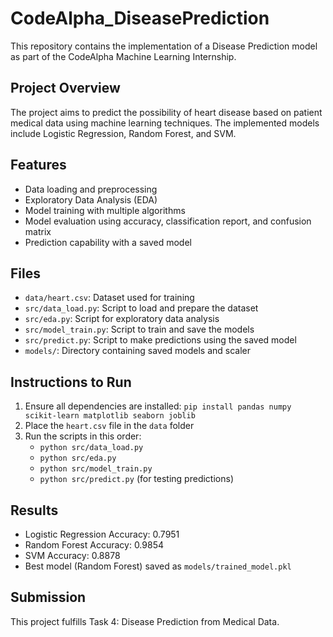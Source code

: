 # CodeAlpha_DiseasePrediction

This repository contains the implementation of a Disease Prediction model as part of the CodeAlpha Machine Learning Internship.

## Project Overview
The project aims to predict the possibility of heart disease based on patient medical data using machine learning techniques. The implemented models include Logistic Regression, Random Forest, and SVM.

## Features
- Data loading and preprocessing
- Exploratory Data Analysis (EDA)
- Model training with multiple algorithms
- Model evaluation using accuracy, classification report, and confusion matrix
- Prediction capability with a saved model

## Files
- `data/heart.csv`: Dataset used for training
- `src/data_load.py`: Script to load and prepare the dataset
- `src/eda.py`: Script for exploratory data analysis
- `src/model_train.py`: Script to train and save the models
- `src/predict.py`: Script to make predictions using the saved model
- `models/`: Directory containing saved models and scaler

## Instructions to Run
1. Ensure all dependencies are installed: `pip install pandas numpy scikit-learn matplotlib seaborn joblib`
2. Place the `heart.csv` file in the `data` folder
3. Run the scripts in this order:
   - `python src/data_load.py`
   - `python src/eda.py`
   - `python src/model_train.py`
   - `python src/predict.py` (for testing predictions)

## Results
- Logistic Regression Accuracy: 0.7951
- Random Forest Accuracy: 0.9854
- SVM Accuracy: 0.8878
- Best model (Random Forest) saved as `models/trained_model.pkl`

## Submission
This project fulfills Task 4: Disease Prediction from Medical Data.
